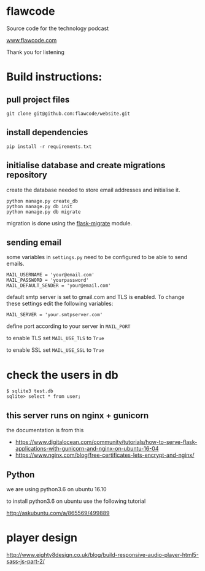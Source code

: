 # flawcode

Source code for the technology podcast

www.flawcode.com

Thank you for listening

# Build instructions:

## pull project files

    git clone git@github.com:flawcode/website.git
    
    
## install dependencies

    pip install -r requirements.txt
    
    
## initialise database and create migrations repository

create the database needed to store email addresses and initialise it.

    python manage.py create_db
    python manage.py db init
    python manage.py db migrate
    
migration is done using the [flask-migrate](https://flask-migrate.readthedocs.io/en/latest/) module.


## sending email

some variables in `settings.py` need to be configured to be able to send emails.
    
    MAIL_USERNAME = 'your@email.com'
    MAIL_PASSWORD = 'yourpassword'
    MAIL_DEFAULT_SENDER = 'your@email.com'
    
default smtp server is set to gmail.com and TLS is enabled. To change these settings edit the following variables:

    MAIL_SERVER = 'your.smtpserver.com'

define port according to your server in `MAIL_PORT`

to enable TLS set `MAIL_USE_TLS` to `True`

to enable SSL set `MAIL_USE_SSL` to `True`

# check the users in db

    $ sqlite3 test.db 
    sqlite> select * from user; 


    
## this server runs on nginx + gunicorn

the documentation is from this

* https://www.digitalocean.com/community/tutorials/how-to-serve-flask-applications-with-gunicorn-and-nginx-on-ubuntu-16-04
* https://www.nginx.com/blog/free-certificates-lets-encrypt-and-nginx/


## Python

we are using python3.6 on ubuntu 16.10

to install python3.6 on ubuntu use the following tutorial

http://askubuntu.com/a/865569/499889

# player design

http://www.eighty8design.co.uk/blog/build-responsive-audio-player-html5-sass-js-part-2/
